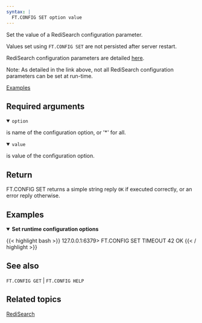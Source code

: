 ```yaml
---
syntax: |
  FT.CONFIG SET option value
---
```


Set the value of a RediSearch configuration parameter.

Values set using `FT.CONFIG SET` are not persisted after server restart.

RediSearch configuration parameters are detailed [here](/docs/stack/search/configuring).

Note: As detailed in the link above, not all RediSearch configuration parameters can be set at run-time.

[Examples](#examples)

## Required arguments

<details open>
<summary><code>option</code></summary> 

is name of the configuration option, or '*' for all. 
</details>

<details open>
<summary><code>value</code></summary> 

is value of the configuration option. 
</details>

## Return

FT.CONFIG SET returns a simple string reply `OK` if executed correctly, or an error reply otherwise.

## Examples

<details open>
<summary><b>Set runtime configuration options</b></summary>

{{< highlight bash >}}
127.0.0.1:6379> FT.CONFIG SET TIMEOUT 42
OK
{{< / highlight >}}
</details>

## See also

`FT.CONFIG GET` | `FT.CONFIG HELP` 

## Related topics

[RediSearch](/docs/stack/search)
